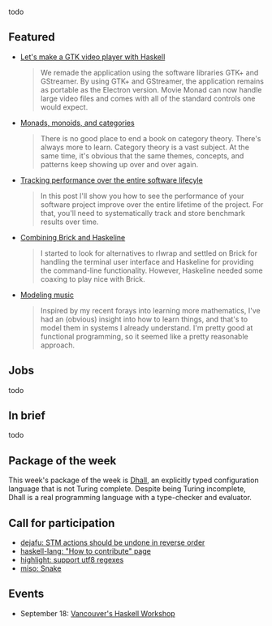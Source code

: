 <!-- 2017-09-07 -->

todo

## Featured

-   [Let's make a GTK video player with Haskell](https://lettier.github.io/posts/2017-08-30-haskell-gtk-video-player.html)

    > We remade the application using the software libraries GTK+ and GStreamer. By using GTK+ and GStreamer, the application remains as portable as the Electron version. Movie Monad can now handle large video files and comes with all of the standard controls one would expect.

-   [Monads, monoids, and categories](https://bartoszmilewski.com/2017/09/06/monads-monoids-and-categories/)

    > There is no good place to end a book on category theory. There's always more to learn. Category theory is a vast subject. At the same time, it's obvious that the same themes, concepts, and patterns keep showing up over and over again.

-   [Tracking performance over the entire software lifecyle](https://www.tweag.io/posts/2017-09-06-hyperion.html)

    > In this post I'll show you how to see the performance of your software project improve over the entire lifetime of the project. For that, you'll need to systematically track and store benchmark results over time.

-   [Combining Brick and Haskeline](https://rootmos.github.io/main/2017/08/31/combining-brick-and-haskeline.html)

    > I started to look for alternatives to rlwrap and settled on Brick for handling the terminal user interface and Haskeline for providing the command-line functionality. However, Haskeline needed some coaxing to play nice with Brick.

-   [Modeling music](http://reasonablypolymorphic.com/blog/modeling-music)

    > Inspired by my recent forays into learning more mathematics, I've had an (obvious) insight into how to learn things, and that's to model them in systems I already understand. I'm pretty good at functional programming, so it seemed like a pretty reasonable approach.

## Jobs

todo

## In brief

todo

## Package of the week

This week's package of the week is [Dhall](https://hackage.haskell.org/package/dhall-1.6.0),
an explicitly typed configuration language that is not Turing complete.
Despite being Turing incomplete, Dhall is a real programming language with a type-checker and evaluator.

## Call for participation

-   [dejafu: STM actions should be undone in reverse order](https://github.com/barrucadu/dejafu/issues/111)
-   [haskell-lang: "How to contribute" page](https://github.com/haskell-lang/haskell-lang/issues/131)
-   [highlight: support utf8 regexes](https://github.com/cdepillabout/highlight/issues/5)
-   [miso: Snake](https://github.com/haskell-miso/miso/issues/281)

## Events

-  September 18: [Vancouver's Haskell Workshop](https://workshops.vanfp.org/haskell/)
